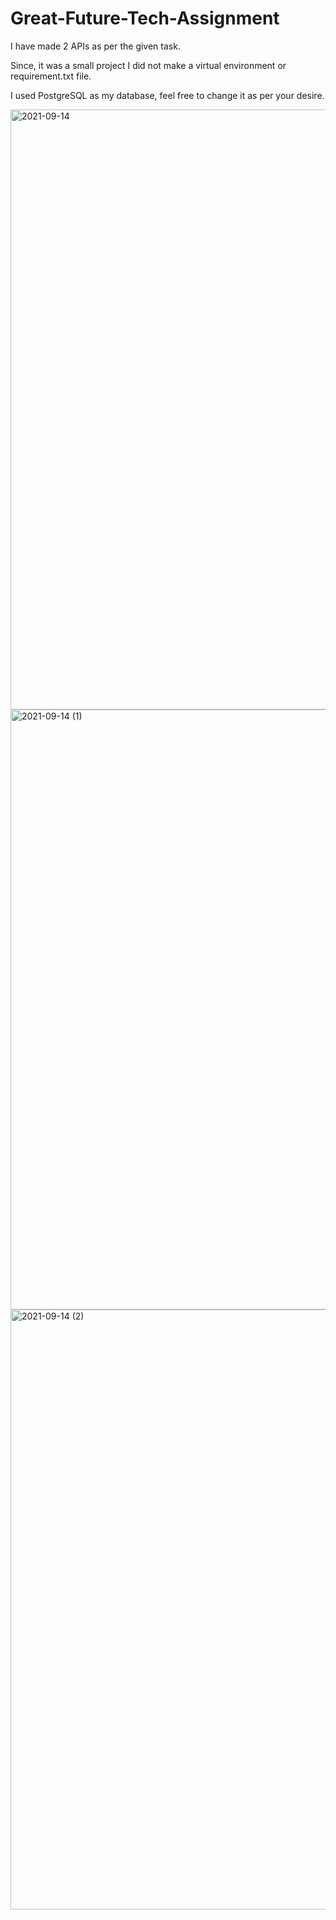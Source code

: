 # Great-Future-Tech-Assignment

I have made 2 APIs as per the given task.

Since, it was a small project I did not make a virtual environment or requirement.txt file.

I used PostgreSQL as my database, feel free to change it as per your desire.

<img width="960" alt="2021-09-14" src="https://user-images.githubusercontent.com/67875612/133224967-060983de-10bd-45b0-90af-b216596e0d0c.png">
<img width="960" alt="2021-09-14 (1)" src="https://user-images.githubusercontent.com/67875612/133224957-67ca7f28-8b1b-4ef3-9239-5759550f5ac5.png">
<img width="960" alt="2021-09-14 (2)" src="https://user-images.githubusercontent.com/67875612/133224961-bf15e300-e067-46ac-930b-b8f6ab8dc8c1.png">
